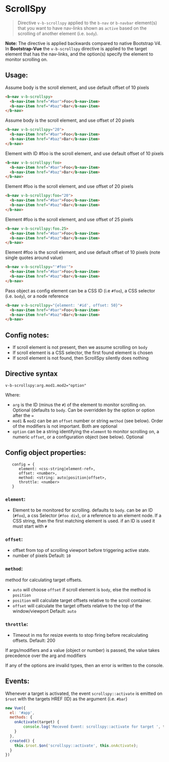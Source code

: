# ScrollSpy

> Directive `v-b-scrollspy` applied to the `b-nav` or `b-navbar` element(s) that you want to have nav-links shown as `active`
based on the scrolling of another element (i.e. `body`).

**Note:** The directive is applied backwards compared to native Bootstrap V4. In **Bootstrap-Vue** the `v-b-scrollspy` directive
is applied to the target element that has the nav-links, and the option(s) specify the element to monitor scrolling on.

## Usage:
Assume body is the scroll element, and use default offset of 10 pixels
```html
<b-nav v-b-scrollspy>
  <b-nav-item href="#bar">Foo</b-nav-item>
  <b-nav-item href="#baz">Bar</b-nav-item>
</b-nav>
```
Assume body is the scroll element, and use offset of 20 pixels
```html
<b-nav v-b-scrollspy="20">
  <b-nav-item href="#bar">Foo</b-nav-item>
  <b-nav-item href="#baz">Bar</b-nav-item>
</b-nav>
```
Element with ID #foo is the scroll element, and use default offset of 10 pixels
```html
<b-nav v-b-scrollspy:foo>
  <b-nav-item href="#bar">Foo</b-nav-item>
  <b-nav-item href="#baz">Bar</b-nav-item>
</b-nav>
```
Element #foo is the scroll element, and use offset of 20 pixels
```html
<b-nav v-b-scrollspy:foo="20">
  <b-nav-item href="#bar">Foo</b-nav-item>
  <b-nav-item href="#baz">Bar</b-nav-item>
</b-nav>
```
Element  #foo is the scroll element, and use offset of 25 pixels
```html
<b-nav v-b-scrollspy:foo.25>
  <b-nav-item href="#bar">Foo</b-nav-item>
  <b-nav-item href="#baz">Bar</b-nav-item>
</b-nav>
```
Element #foo is the scroll element, and use default offset of 10 pixels (note single quotes around value)
```html
<b-nav v-b-scrollspy="'#foo'">
  <b-nav-item href="#bar">Foo</b-nav-item>
  <b-nav-item href="#baz">Bar</b-nav-item>
</b-nav>
```
Pass object as config element can be a CSS ID (i.e `#foo`), a CSS selector (i.e. `body`), or a node reference
```html
<b-nav v-b-scrollspy="{element: '#id', offset: 50}">
  <b-nav-item href="#bar">Foo</b-nav-item>
  <b-nav-item href="#baz">Bar</b-nav-item>
</b-nav>
```
## Config notes:
- If scroll element is not present, then we assume scrolling on `body`
- If scroll element is a CSS selector, the first found element is chosen
- If scroll element is not found, then ScrollSpy silently does nothing

## Directive syntax
```
v-b-scrollspy:arg.mod1.mod2="option"
```
Where:
- `arg` is the ID (minus the `#`) of the element to monitor scrolling on. Optional (defaults to `body`. Can be overridden by the option or option after the `=`
- `mod1` & `mod2` can be an `offset` number or string `method` (see below). Order of the modifiers is not important. Both are optional
- `option` can be a string identifying the `element` to monitor scrolling on, a numeric `offset`, or a configuration object (see below). Optional

## Config object properties:
```
   config = {
      element: <css-string|element-ref>,
      offset: <number>,
      method: <string: auto|position|offset>,
      throttle: <number>
   }
```

### `element`:
- Element to be monitored for scrolling. defaults to `body`. can be an ID (`#foo`), a css Selector (`#foo div`), or a reference to an element node. If a CSS string, then the first matching element is used. if an ID is used it must start with `#`

### `offset`:
- offset from top of scrolling viewport before triggering active state.
- number of pixels
Default: `10`

### `method`:
method for calculating target offsets.
 - `auto` will choose `offset` if  scroll element is `body`, else the method is `position`
 - `position` will calculate target offsets relative to the scroll container.
 - `offset` will calculate the target offsets relative to the top of the window/viewport
Default: `auto`

### `throttle`:
- Timeout in ms for resize events to stop firing before recalculating offsets.
Default: 200

If args/modifiers and a value (object or number) is passed, the value takes precedence over the arg and modifiers

If any of the options are invalid types, then an error is written to the console.

## Events:

Whenever a target is activated, the event `scrollspy::activate` is emitted on `$root` with the
targets HREF (ID) as the argument (i.e. `#bar`)

```js
new Vue({
  el: '#app',
  methods: {
  	onActivate(target) {
    	console.log('Receved Event: scrollspy::activate for target ', target);
    }
  },
  created() {
  	this.$root.$on('scrollspy::activate', this.onActivate);
  }
})
```
